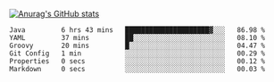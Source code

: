 [![Anurag's GitHub stats](https://github-readme-stats.vercel.app/api?username=sebasphere&count_private=true&theme=tokyonight)](https://github.com/anuraghazra/github-readme-stats)

<!--START_SECTION:waka-->

```text
Java         6 hrs 43 mins   █████████████████████▓░░░   86.98 %
YAML         37 mins         ██░░░░░░░░░░░░░░░░░░░░░░░   08.10 %
Groovy       20 mins         █░░░░░░░░░░░░░░░░░░░░░░░░   04.47 %
Git Config   1 min           ░░░░░░░░░░░░░░░░░░░░░░░░░   00.29 %
Properties   0 secs          ░░░░░░░░░░░░░░░░░░░░░░░░░   00.12 %
Markdown     0 secs          ░░░░░░░░░░░░░░░░░░░░░░░░░   00.03 %
```

<!--END_SECTION:waka-->

